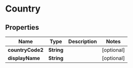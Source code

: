 
# Country

## Properties
Name | Type | Description | Notes
------------ | ------------- | ------------- | -------------
**countryCode2** | **String** |  |  [optional]
**displayName** | **String** |  |  [optional]



